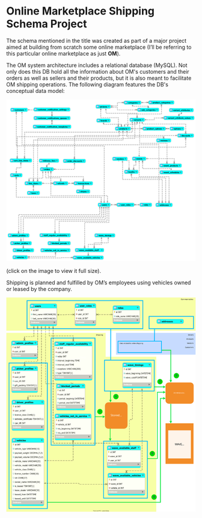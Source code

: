 # Online Marketplace Shipping Schema Project
The schema mentioned in the title was created as part of a major project aimed at building from scratch some online marketplace (I’ll be referring to this particular online marketplace as just **OM**). 

The OM system architecture includes a relational database (MySQL). Not only does this DB hold all the information about OM's customers and their orders as well as sellers and their products, but it is also meant to facilitate OM shipping operations. The following diagram features the DB's conceptual data model:

![ ](https://github.com/AndreiMaikov/MVM_Shipping--SQL/blob/main/images/OM_Full_condensed.png)

(click on the image to view it full size).

Shipping is planned and fulfilled by OM’s employees using vehicles owned or leased by the company.

![ ](https://github.com/AndreiMaikov/MVM_Shipping--SQL/blob/main/images/OM_Shipping.svg)
